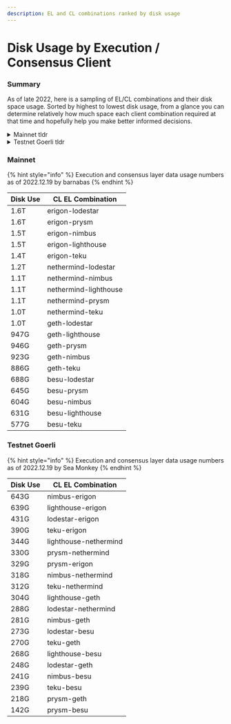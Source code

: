 ```yaml
---
description: EL and CL combinations ranked by disk usage
---
```


# Disk Usage by Execution / Consensus Client

### Summary

As of late 2022, here is a sampling of EL/CL combinations and their disk space usage. Sorted by highest to lowest disk usage, from a glance you can determine relatively how much space each client combination required at that time and hopefully help you make better informed decisions.

<details>

<summary>Mainnet tldr</summary>

**Least disk space use:** Besu/Teku 577GB

**Most disk space use**: Erigon/Lodestar 1.6TB

</details>

<details>

<summary>Testnet Goerli tldr</summary>

**Least disk space use:** Besu/Prysm

**Most disk space use**: Erigon/Nimbus

</details>

### Mainnet

{% hint style="info" %}
Execution and consensus layer data usage numbers as of 2022.12.19 by barnabas
{% endhint %}

| Disk Use | CL EL Combination     |
| -------- | --------------------- |
| 1.6T     | erigon-lodestar       |
| 1.6T     | erigon-prysm          |
| 1.5T     | erigon-nimbus         |
| 1.5T     | erigon-lighthouse     |
| 1.4T     | erigon-teku           |
| 1.2T     | nethermind-lodestar   |
| 1.1T     | nethermind-nimbus     |
| 1.1T     | nethermind-lighthouse |
| 1.1T     | nethermind-prysm      |
| 1.0T     | nethermind-teku       |
| 1.0T     | geth-lodestar         |
| 947G     | geth-lighthouse       |
| 946G     | geth-prysm            |
| 923G     | geth-nimbus           |
| 886G     | geth-teku             |
| 688G     | besu-lodestar         |
| 645G     | besu-prysm            |
| 604G     | besu-nimbus           |
| 631G     | besu-lighthouse       |
| 577G     | besu-teku             |

### Testnet Goerli

{% hint style="info" %}
Execution and consensus layer data usage numbers as of 2022.12.19 by Sea Monkey
{% endhint %}

| Disk Use | CL EL Combination     |
| -------- | --------------------- |
| 643G     | nimbus-erigon         |
| 639G     | lighthouse-erigon     |
| 431G     | lodestar-erigon       |
| 390G     | teku-erigon           |
| 344G     | lighthouse-nethermind |
| 330G     | prysm-nethermind      |
| 329G     | prysm-erigon          |
| 318G     | nimbus-nethermind     |
| 312G     | teku-nethermind       |
| 304G     | lighthouse-geth       |
| 288G     | lodestar-nethermind   |
| 281G     | nimbus-geth           |
| 273G     | lodestar-besu         |
| 270G     | teku-geth             |
| 268G     | lighthouse-besu       |
| 248G     | lodestar-geth         |
| 241G     | nimbus-besu           |
| 239G     | teku-besu             |
| 218G     | prysm-geth            |
| 142G     | prysm-besu            |
